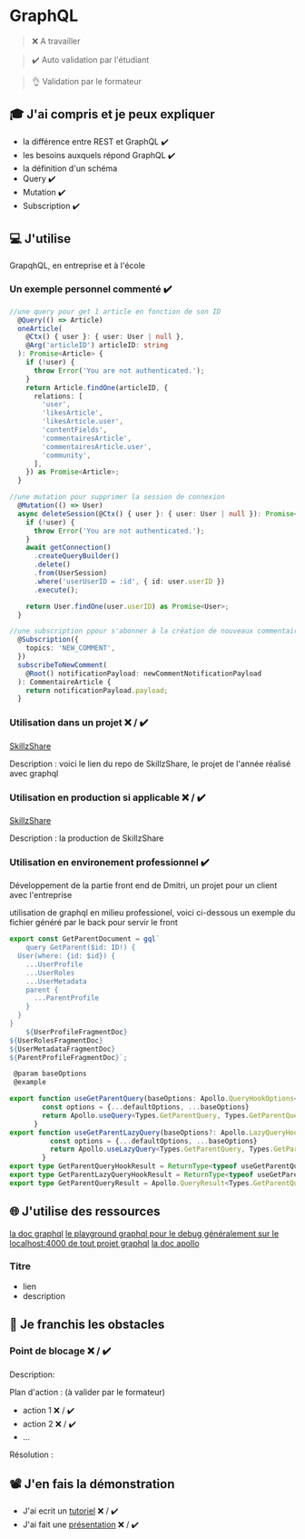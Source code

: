 # GraphQL

> ❌ A travailler

> ✔️ Auto validation par l'étudiant

> 👌 Validation par le formateur

## 🎓 J'ai compris et je peux expliquer

- la différence entre REST et GraphQL ✔️
- les besoins auxquels répond GraphQL ✔️
- la définition d'un schéma
- Query ✔️
- Mutation ✔️
- Subscription ✔️

## 💻 J'utilise

GrapqhQL, en entreprise et à l'école

### Un exemple personnel commenté ✔️

```ts
//une query pour get 1 article en fonction de son ID
  @Query(() => Article)
  oneArticle(
    @Ctx() { user }: { user: User | null },
    @Arg('articleID') articleID: string
  ): Promise<Article> {
    if (!user) {
      throw Error('You are not authenticated.');
    }
    return Article.findOne(articleID, {
      relations: [
        'user',
        'likesArticle',
        'likesArticle.user',
        'contentFields',
        'commentairesArticle',
        'commentairesArticle.user',
        'community',
      ],
    }) as Promise<Article>;
  }

```
```ts
//une mutation pour supprimer la session de connexion
  @Mutation(() => User)
  async deleteSession(@Ctx() { user }: { user: User | null }): Promise<User> {
    if (!user) {
      throw Error('You are not authenticated.');
    }
    await getConnection()
      .createQueryBuilder()
      .delete()
      .from(UserSession)
      .where('userUserID = :id', { id: user.userID })
      .execute();

    return User.findOne(user.userID) as Promise<User>;
  }

```
```ts
//une subscription ppour s'abonner à la création de nouveaux commentaires relatifs à un article
  @Subscription({
    topics: 'NEW_COMMENT',
  })
  subscribeToNewComment(
    @Root() notificationPayload: newCommentNotificationPayload
  ): CommentaireArticle {
    return notificationPayload.payload;
  }

```


### Utilisation dans un projet ❌ / ✔️

[SkillzShare](https://github.com/WildCodeSchool/2020-11-wns-remote2-groupe5-projet)

Description : voici le lien du repo de SkillzShare, le projet de l'année réalisé avec graphql

### Utilisation en production si applicable ❌ / ✔️

[SkillzShare](https://skillzshare.wns.wilders.dev/)

Description : la production de SkillzShare

### Utilisation en environement professionnel ✔️

Développement de la partie front end de Dmitri, un projet pour un client avec l'entreprise

utilisation de graphql en milieu professionel, voici ci-dessous un exemple du fichier généré par le back pour servir le front

```ts
export const GetParentDocument = gql`
    query GetParent($id: ID!) {
  User(where: {id: $id}) {
    ...UserProfile
    ...UserRoles
    ...UserMetadata
    parent {
      ...ParentProfile
    }
  }
}
    ${UserProfileFragmentDoc}
${UserRolesFragmentDoc}
${UserMetadataFragmentDoc}
${ParentProfileFragmentDoc}`;

 @param baseOptions
 @example

export function useGetParentQuery(baseOptions: Apollo.QueryHookOptions<Types.GetParentQuery, Types.GetParentQueryVariables>) {
        const options = {...defaultOptions, ...baseOptions}
        return Apollo.useQuery<Types.GetParentQuery, Types.GetParentQueryVariables>(GetParentDocument, options);
      }
export function useGetParentLazyQuery(baseOptions?: Apollo.LazyQueryHookOptions<Types.GetParentQuery, Types.GetParentQueryVariables>) {
          const options = {...defaultOptions, ...baseOptions}
          return Apollo.useLazyQuery<Types.GetParentQuery, Types.GetParentQueryVariables>(GetParentDocument, options);
        }
export type GetParentQueryHookResult = ReturnType<typeof useGetParentQuery>;
export type GetParentLazyQueryHookResult = ReturnType<typeof useGetParentLazyQuery>;
export type GetParentQueryResult = Apollo.QueryResult<Types.GetParentQuery, Types.GetParentQueryVariables>;

```

## 🌐 J'utilise des ressources

[la doc graphql](https://graphql.org/)
[le playground graphql pour le debug généralement sur le localhost:4000 de tout projet graphql](http://localhost:4000/graphql)
[la doc apollo](https://www.apollographql.com/docs/react/get-started/)

### Titre

- lien
- description

## 🚧 Je franchis les obstacles

### Point de blocage ❌ / ✔️

Description:

Plan d'action : (à valider par le formateur)

- action 1 ❌ / ✔️
- action 2 ❌ / ✔️
- ...

Résolution :

## 📽️ J'en fais la démonstration

- J'ai ecrit un [tutoriel](...) ❌ / ✔️
- J'ai fait une [présentation](...) ❌ / ✔️
